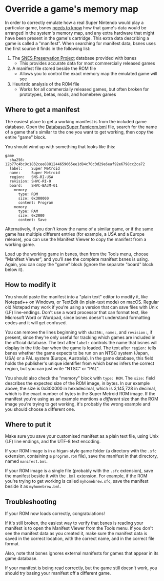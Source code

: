 Override a game's memory map
============================

In order to correctly emulate
how a real Super Nintendo would play a particular game,
bsnes [needs to know](https://byuu.net/cartridges/boards/)
how that game's data would be arranged
in the system's memory map,
and any extra hardware that might have been present in the game's cartridge.
This extra data describing a game
is called a "manifest".
When searching for manifest data,
bsnes uses the first source it finds
in the following list:

 1. The [SNES Preservation Project][snespres] database provided with bsnes
      - This provides accurate data for most commercially released games
 1. A manifest file stored beside the ROM file
      - Allows you to control the exact memory map the emulated game will see
 1. Heuristic analysis of the ROM file
      - Works for all commercially released games,
        but often broken for prototypes, betas, mods, and homebrew games

[snespres]: https://byuu.org/preservation

Where to get a manifest
-----------------------

The easiest place to get a working manifest
is from the included game database.
Open the [Database/Super Famicom.bml][gamedb] file,
search for the name of a game that's similar
to the one you want to get working,
then copy the entire "game" block.

[gamedb]: https://github.com/bsnes-emu/bsnes/blob/master/bsnes/Database/Super%20Famicom.bml

You should wind up with something that looks like this:

    game
      sha256:   12b77c4bc9c1832cee8881244659065ee1d84c70c3d29e6eaf92e6798cc2ca72
      label:    Super Metroid
      name:     Super Metroid
      region:   SNS-RI-USA
      revision: SHVC-RI-0
      board:    SHVC-BA3M-01
        memory
          type: ROM
          size: 0x300000
          content: Program
        memory
          type: RAM
          size: 0x2000
          content: Save

Alternatively,
if you don't know the name of a similar game,
or if the same game has multiple different entries
(for example, a USA and a Europe release),
you can use the Manifest Viewer
to copy the manifest from a working game.

Load up the working game in bsnes,
then from the Tools menu,
choose "Manifest Viewer",
and you'll see the complete manifest bsnes is using.
Again, you can copy the "game" block
(ignore the separate "board" block below it).

How to modify it
----------------

You should paste the manifest
into a "plain text" editor to modify it,
like Notepad++ on Windows,
or TextEdit (in plain-text mode) on macOS.
Regular old Notepad may work if you're using a version
that can save files with Unix (LF) line-endings.
Don't use a word processor that can format text,
like Microsoft Word or Wordpad,
since bsnes doesn't understand formatting codes
and it will get confused.

You can remove the lines beginning with `sha256:`, `name:`, and `revision:`,
if present,
since they're only useful for tracking
which games are included in the official database.
The text after `label:` controls
the name that bsnes will display in the title-bar
when the game is loaded.
The text after `region:` tells bsnes
whether the game expects to be run on an NTSC system
(Japan, USA)
or a PAL system (Europe, Australia).
In the game database,
this field holds the publisher's unique identifier
from which bsnes infers the correct region,
but you can just write "NTSC" or "PAL".

You should also check the "memory" block with `type: ROM`.
The `size:` field describes the expected size
of the ROM image, in bytes.
In our example above,
the size is 0x300000 in hexadecimal,
which is 3,145,728 in decimal,
which is the exact number of bytes in the Super Metroid ROM image.
If the manifest you're using as an example
mentions a *different* size
than the ROM image you're trying to get working,
it's probably the wrong example
and you should choose a different one.

Where to put it
---------------

Make sure you save your customised manifest
as a plain text file,
using Unix (LF) line endings,
and the UTF-8 text encoding.

If your ROM image is in a higan-style game folder
(a directory with the `.sfc` extension,
containing a `program.rom` file),
save the manifest in that directory,
named `manifest.bml`.

If your ROM image is a single file
(probably with the `.sfc` extension),
save the manifest beside it with the `.bml` extension.
For example,
if the ROM you're trying to get working is called `myhomebrew.sfc`,
save the manifest beside it as `myhomebrew.bml`.

Troubleshooting
---------------

If your ROM now loads correctly, congratulations!

If it's still broken,
the easiest way to verify that bsnes is reading your manifest
is to open the Manifest Viewer from the Tools menu.
If you don't see the manifest data as you created it,
make sure the manifest data is saved in the correct location,
with the correct name,
and in the correct file format.

Also,
note that bsnes ignores external manifests
for games that appear in its game database.

If your manifest is being read correctly,
but the game still doesn't work,
you should try basing your manifest off a different game.
